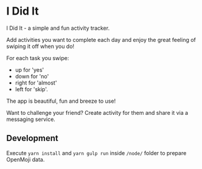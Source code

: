 # I Did It

I Did It - a simple and fun activity tracker.

Add activities you want to complete each day and enjoy the great feeling of swiping it off when you do! 

For each task you swipe: 
  - up for 'yes'
  - down for 'no'
  - right for 'almost'
  - left for 'skip'.
  
The app is beautiful, fun and breeze to use!

Want to challenge your friend? Create activity for them and share it via a messaging service.

## Development

Execute `yarn install` and `yarn gulp run` inside `/node/` folder to prepare OpenMoji data.
